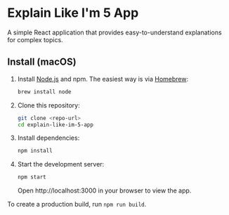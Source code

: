 # Explain Like I'm 5 App

A simple React application that provides easy-to-understand explanations for complex topics.

## Install (macOS)

1. Install [Node.js](https://nodejs.org/) and npm. The easiest way is via [Homebrew](https://brew.sh/):
   ```bash
   brew install node
   ```
2. Clone this repository:
   ```bash
   git clone <repo-url>
   cd explain-like-im-5-app
   ```
3. Install dependencies:
   ```bash
   npm install
   ```
4. Start the development server:
   ```bash
   npm start
   ```
   Open http://localhost:3000 in your browser to view the app.

To create a production build, run `npm run build`.

